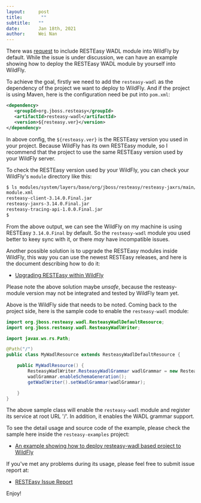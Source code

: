```yaml
---
layout:     post
title:       ""
subtitle:   ""
date:       Jan 18th, 2021
author:     Wei Nan
---
```


There was [request](https://issues.redhat.com/browse/WFLY-7419) to include RESTEasy WADL module into WildFly by default. While the issue is under discussion, we can have an example showing how to deploy the RESTEasy WADL module by yourself into WildFly.

To achieve the goal, firstly we need to add the `resteasy-wadl` as the dependency of the project we want to deploy to WildFly. And if the project is using Maven, here is the configuration need be put into `pom.xml`:

```xml
<dependency>
   <groupId>org.jboss.resteasy</groupId>
   <artifactId>resteasy-wadl</artifactId>
   <version>${resteasy.ver}</version>
</dependency>
```

In above config, the `${resteasy.ver}` is the RESTEasy version you used in your project. Because WildFly has its own RESTEasy module, so I recommend that the project to use the same RESTEasy version used by your WildFly server.

To check the RESTEasy version used by your WildFly, you can check your WildFly's `module` directory like this:

```bash
$ ls modules/system/layers/base/org/jboss/resteasy/resteasy-jaxrs/main/
module.xml
resteasy-client-3.14.0.Final.jar
resteasy-jaxrs-3.14.0.Final.jar
resteasy-tracing-api-1.0.0.Final.jar
$
```

From the above output, we can see the WildFly on my machine is using RESTEasy `3.14.0.Final` by default. So the `resteasy-wadl` module you used better to keey sync with it, or there *may* have incompatible issues.

Another possible solution is to upgrade the RESTEasy modules inside WildFly, this way you can use the newest RESTEasy releases, and here is the document describing how to do it:

* [Upgrading RESTEasy within WildFly](https://docs.jboss.org/resteasy/docs/4.5.8.Final/userguide/html_single/index.html#upgrading-wildfly)

Please note the above solution maybe *unsafe*, because the resteasy-module version may not be integrated and tested by WildFly team yet.

Above is the WildFly side that needs to be noted. Coming back to the project side, here is the sample code to enable the `resteasy-wadl` module:

```java
import org.jboss.resteasy.wadl.ResteasyWadlDefaultResource;
import org.jboss.resteasy.wadl.ResteasyWadlWriter;

import javax.ws.rs.Path;

@Path("/")
public class MyWadlResource extends ResteasyWadlDefaultResource {

    public MyWadlResource() {
        ResteasyWadlWriter.ResteasyWadlGrammar wadlGrammar = new ResteasyWadlWriter.ResteasyWadlGrammar();
        wadlGrammar.enableSchemaGeneration();
        getWadlWriter().setWadlGrammar(wadlGrammar);

    }
}
```

The above sample class will enable the `resteasy-wadl` module and register its service at root URL '/'. In addition, it enables the WADL grammar support.

To see the detail usage and source code of the example, please check the sample here inside the `resteasy-examples` project:

* [An example showing how to deploy resteasy-wadl based project to WildFly](https://github.com/resteasy/resteasy-examples/blob/master/resteasy-wadl-wildfly/README.md)

If you've met any problems during its usage, please feel free to submit issue report at: 

* [RESTEasy Issue Report](https://issues.redhat.com/projects/RESTEASY/summary)

Enjoy!





